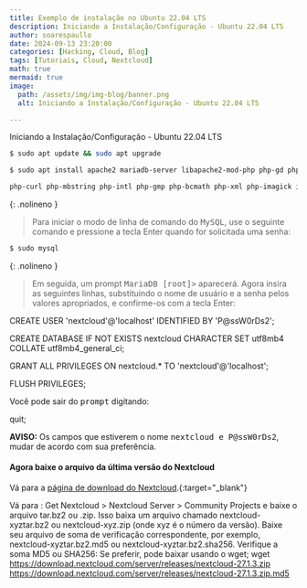 ```yaml
---
title: Exemplo de instalação no Ubuntu 22.04 LTS
description: Iniciando a Instalação/Configuração - Ubuntu 22.04 LTS
author: soarespaullo
date: 2024-09-13 23:20:00
categories: [Hacking, Cloud, Blog]
tags: [Tutoriais, Cloud, Nextcloud]
math: true
mermaid: true
image:
  path: /assets/img/img-blog/banner.png
  alt: Iniciando a Instalação/Configuração - Ubuntu 22.04 LTS

---
```


Iniciando a Instalação/Configuração - Ubuntu 22.04 LTS

```bash
$ sudo apt update && sudo apt upgrade

$ sudo apt install apache2 mariadb-server libapache2-mod-php php-gd php-mysql \

php-curl php-mbstring php-intl php-gmp php-bcmath php-xml php-imagick imagemagick php-zip
```
{: .nolineno }

> Para iniciar o modo de linha de comando do <kbd>MySQL</kbd>, use o seguinte comando e pressione a tecla Enter quando for solicitada uma senha:

```bash
$ sudo mysql
```
{: .nolineno }

> Em seguida, um prompt <kbd>MariaDB [root]></kbd> aparecerá. Agora insira as seguintes linhas, substituindo o nome de usuário e a senha pelos valores apropriados, e confirme-os com a tecla Enter:

CREATE USER 'nextcloud'@'localhost' IDENTIFIED BY 'P@ssW0rDs2';

CREATE DATABASE IF NOT EXISTS nextcloud CHARACTER SET utf8mb4 COLLATE utf8mb4_general_ci;

GRANT ALL PRIVILEGES ON nextcloud.* TO 'nextcloud'@'localhost';

FLUSH PRIVILEGES;

Você pode sair do <kbd>prompt</kbd> digitando:

quit;

**AVISO:** Os campos que estiverem o nome <kbd>nextcloud e P@ssW0rDs2</kbd>, mudar de acordo com sua preferência.

#### Agora baixe o arquivo da última versão do Nextcloud

Vá para a [página de download do Nextcloud](https://nextcloud.com/install).{:target="_blank"}

Vá para : Get Nextcloud > Nextcloud Server > Community Projects e baixe o arquivo tar.bz2 ou .zip.
Isso baixa um arquivo chamado nextcloud-xyztar.bz2 ou nextcloud-xyz.zip (onde xyz é o número da versão).
Baixe seu arquivo de soma de verificação correspondente, por exemplo, nextcloud-xyztar.bz2.md5 ou nextcloud-xyztar.bz2.sha256.
Verifique a soma MD5 ou SHA256:
Se preferir, pode baixar usando o wget;
wget https://download.nextcloud.com/server/releases/nextcloud-27.1.3.zip
https://download.nextcloud.com/server/releases/nextcloud-27.1.3.zip.md5







